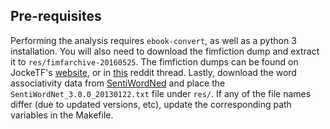 Pre-requisites
------

Performing the analysis requires `ebook-convert`, as well as a python 3
installation.
You will also need to download the fimfiction dump and extract it to `res/fimfarchive-20160525`.
The fimfiction dumps can be found on JockeTF's
[website](http://jocketf.se/files/fimfarchive/), or in
[this]([https://www.reddit.com/r/mylittlepony/comments/4l5o3p/fimfarchive_20160525_released_all_stories_on/)
reddit thread.
Lastly, download the word associativity data from
[SentiWordNed](http://sentiwordnet.isti.cnr.it/) and place the
`SentiWordNet_3.0.0_20130122.txt` file under `res/`.
If any of the file names differ (due to updated versions, etc), update
the corresponding path variables in the Makefile.
